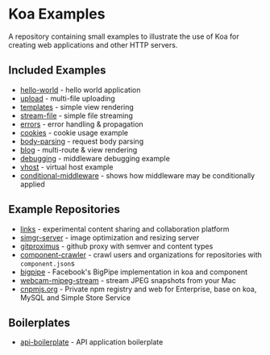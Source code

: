 # Koa Examples

  A repository containing small examples to illustrate the use of Koa
  for creating web applications and other HTTP servers.

## Included Examples

 - [hello-world](https://github.com/koajs/examples/tree/master/hello-world) - hello world application
 - [upload](https://github.com/koajs/examples/tree/master/upload) - multi-file uploading
 - [templates](https://github.com/koajs/examples/tree/master/templates) - simple view rendering
 - [stream-file](https://github.com/koajs/examples/tree/master/stream-file) - simple file streaming
 - [errors](https://github.com/koajs/examples/tree/master/errors) - error handling & propagation
 - [cookies](https://github.com/koajs/examples/tree/master/cookies) - cookie usage example
 - [body-parsing](https://github.com/koajs/examples/tree/master/body-parsing) - request body parsing
 - [blog](https://github.com/koajs/examples/tree/master/blog) - multi-route & view rendering
 - [debugging](https://github.com/koajs/examples/tree/master/debugging) - middleware debugging example
 - [vhost](https://github.com/koajs/examples/tree/master/vhost) - virtual host example
 - [conditional-middleware](https://github.com/koajs/examples/tree/master/conditional-middleware) - shows how middleware may be conditionally applied

## Example Repositories

 - [links](https://github.com/juliangruber/links) - experimental content sharing and collaboration platform
 - [simgr-server](https://github.com/funraiseme/simgr-server) - image optimization and resizing server
 - [gitproximus](https://github.com/jonathanong/gitproximus) - github proxy with semver and content types
 - [component-crawler](https://github.com/component/crawler.js) - crawl users and organizations for repositories with `component.json`s
 - [bigpipe](https://github.com/jonathanong/bigpipe-example) - Facebook's BigPipe implementation in koa and component
 - [webcam-mjpeg-stream](https://github.com/jonathanong/webcam-mjpeg-stream) - stream JPEG snapshots from your Mac
 - [cnpmjs.org](https://github.com/cnpm/cnpmjs.org) - Private npm registry and web for Enterprise, base on koa, MySQL and Simple Store Service

## Boilerplates

 - [api-boilerplate](https://github.com/koajs/api-boilerplate) - API application boilerplate
